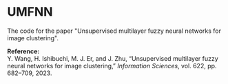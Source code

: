 # UMFNN
The code for the paper "Unsupervised multilayer fuzzy neural networks for image clustering".

**Reference:**  
Y. Wang, H. Ishibuchi, M. J. Er, and J. Zhu, “Unsupervised multilayer fuzzy neural networks for image clustering,” *Information Sciences*, vol. 622, pp. 682–709, 2023.  
